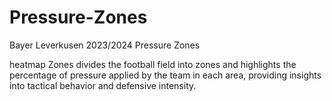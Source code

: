 # Pressure-Zones
Bayer Leverkusen 2023/2024 Pressure Zones

heatmap Zones divides the football field into zones and highlights the percentage of pressure applied by the team in each area, providing insights into tactical behavior and defensive intensity.


